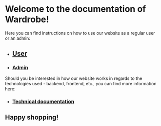 # Welcome to the documentation of Wardrobe!

Here you can find instructions on how to use our website as a regular user or an admin:
- ## [User](User/User.md)
- ### [Admin](Admin/Admin.md)

Should you be interested in how our website works in regards to the technologies used - backend, frontend, etc., 
you can find more information here:
- ### [Technical documentation](Script_documentation/Basic_Structure_of_the_Project.md)



## Happy shopping!
